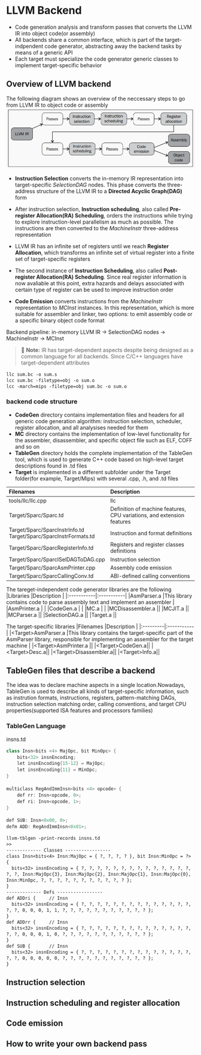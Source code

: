 # LLVM Backend

- Code generation analysis and transform passes that converts the LLVM IR into object code(or assembly)  
- All backends share a common interface, which is part of the target-indpendent code generator, abstracting away the backend tasks by means of a generic API
- Each target must specialize the code generator generic classes to implement target-specific behavior

## Overview of LLVM backend

The following diagram shows an overview of the neccessary steps to go from LLVM IR to object code or assembly
![Overview of LLVM backend](../images/overview-of-llvm-backend.png)

- **Instruction Selection** converts the in-memory IR representation into target-specific *SelectionDAG* nodes. This phase converts the three-address structure of the LLVM IR to a **Directed Acyclic Graph(DAG)** form

- After instruction selection, **Instruction scheduling**, also called **Pre-register Allocation(RA) Scheduling**, orders the instructions while trying to explore instruction-level parallelism as much as possible. The instructions are then converted to the *MachineInstr* three-address representation

- LLVM IR has an infinite set of registers until we reach **Register Allocation**, which transforms an infinite set of virtual register into a finite set of target-specific registers

- The second instance of **Instruction Scheduling**, also called **Post-register Allocation(RA) Scheduling**. Since real register information is now avaliable at this point, extra hazards and delays associated with certain type of register can be used to improve instruction order

- **Code Emission** converts instructions from the *MachineInstr* representation to *MCInst* instances. In this representation, which is more suitable for assembler and linker, two options: to emit assembly code or a specific binary object code format

Backend pipeline: in-memory LLVM IR -> SelectionDAG nodes -> MachineInstr -> MCInst

> :memo: **Note:** IR has target-dependent aspects despite being designed as a common language for all backends. Since C/C++ languages have target-dependent attributes

```#!/bash/sh
llc sum.bc -o sum.s
lcc sum.bc -filetype=obj -o sum.o
lcc -march=mips -filetype=obj sum.bc -o sum.o
```

### backend code structure

- **CodeGen** directory contains implementation files and headers for all generic code generation algorithm: instruction selection, scheduler, register allocation, and all analysises needed for them
- **MC** directory contains the implementation of low-level functionality for the assembler, disassembler, and specific object file such as ELF, COFF and so on
- **TableGen** directory holds the complete implementation of the TableGen tool, which is used to generate C++ code based on high-level target descriptions found in .td files
- **Target** is implemented in a different subfolder under the Target folder(for example, Target/Mips) with several .cpp, .h, and .td files

|Filenames |Description |
|:---------|:-----------|
|tools/llc/llc.cpp |llc |
|Target/Sparc/Sparc.td |Definition of machine features, CPU variations, and extension features |
|Target/Sparc/SparcInstrInfo.td </br> Target/Sparc/SparcInstrFormats.td |Instruction and format definitions |
|Target/Sparc/SparcRegisterInfo.td |Registers and register classes definitions |
|Target/Sparc/SparcISelDAGToDAG.cpp |Instruction selection |
|Target/Sparc/SparcAsmPrinter.cpp | Assembly code emission |
|Target/Sparc/SparcCallingConv.td |ABI-defined calling conventions |

The tareget-independent code generator libraries are the following
|Libraries   |Description |
|:-----------|:-----------|
|AsmParser.a |This library contains code to parse assembly text and implement an assembler |
|AsmPrinter.a | |
|CodeGen.a | |
|MC.a | |
|MCDisassembler.a ||
|MCJIT.a ||
|MCParser.a ||
|SelectionDAG.a ||
|Target.a ||

The target-specific libraries
|Filenames |Description |
|:---------|:-----------|
|\<Target\>AsmParser.a |This library contains the target-specific part of the AsmParser library, responsible for implementing an assembler for the target machine |
|\<Target\>AsmPrinter.a ||
|\<Target\>CodeGen.a||
|\<Target\>Desc.a||
|\<Target\>Disassembler.a||
|\<Target\>Info.a||

## TableGen files that describe a backend

The idea was to declare machine aspects in a single location.Nowadays, TableGen is used to describe all kinds of target-specific information, such as instrution formats, instructions, registers, pattern-matching DAGs, instruction selection matching order, calling conventions, and target CPU properties(supported ISA features and processors families)

### TableGen Language

insns.td

``` C++
class Insn<bits <4> MajOpc, bit MinOpc> {
    bits<32> insnEncoding;
    let insnEncoding{15-12} = MajOpc;
    let insnEncoding{11} = MinOpc;
}

multiclass RegAndImmInsn<bits <4> opcode> {
    def rr: Insn<opcode, 0>;
    def ri: Insn<opcode, 1>;
}

def SUB: Insn<0x00, 0>;
defm ADD: RegAndImmInsn<0x01>;
```

``` #!/bash/sh
llvm-tblgen -print-records insns.td
>>
------------- Classes -----------------
class Insn<bits<4> Insn:MajOpc = { ?, ?, ?, ? }, bit Insn:MinOpc = ?> {
  bits<32> insnEncoding = { ?, ?, ?, ?, ?, ?, ?, ?, ?, ?, ?, ?, ?, ?, ?, ?, Insn:MajOpc{3}, Insn:MajOpc{2}, Insn:MajOpc{1}, Insn:MajOpc{0}, Insn:MinOpc, ?, ?, ?, ?, ?, ?, ?, ?, ?, ?, ? };
}
------------- Defs -----------------
def ADDri {     // Insn
  bits<32> insnEncoding = { ?, ?, ?, ?, ?, ?, ?, ?, ?, ?, ?, ?, ?, ?, ?, ?, 0, 0, 0, 1, 1, ?, ?, ?, ?, ?, ?, ?, ?, ?, ?, ? };
}
def ADDrr {     // Insn
  bits<32> insnEncoding = { ?, ?, ?, ?, ?, ?, ?, ?, ?, ?, ?, ?, ?, ?, ?, ?, 0, 0, 0, 1, 0, ?, ?, ?, ?, ?, ?, ?, ?, ?, ?, ? };
}
def SUB {       // Insn
  bits<32> insnEncoding = { ?, ?, ?, ?, ?, ?, ?, ?, ?, ?, ?, ?, ?, ?, ?, ?, 0, 0, 0, 0, 0, ?, ?, ?, ?, ?, ?, ?, ?, ?, ?, ? };
}
```

## Instruction selection

## Instruction scheduling and register allocation

## Code emission

## How to write your own backend pass
